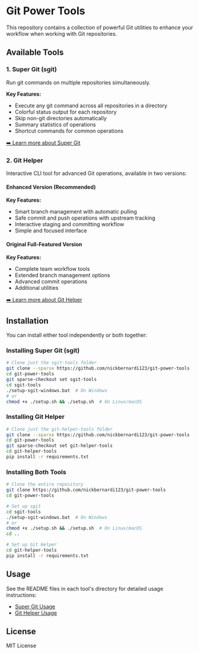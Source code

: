 # Git Power Tools

This repository contains a collection of powerful Git utilities to enhance your workflow when working with Git repositories.

## Available Tools

### 1. Super Git (sgit)

Run git commands on multiple repositories simultaneously.

**Key Features:**
- Execute any git command across all repositories in a directory
- Colorful status output for each repository
- Skip non-git directories automatically
- Summary statistics of operations
- Shortcut commands for common operations

[➡️ Learn more about Super Git](./sgit-tools/README-sgit.md)

### 2. Git Helper

Interactive CLI tool for advanced Git operations, available in two versions:

#### Enhanced Version (Recommended)
**Key Features:**
- Smart branch management with automatic pulling
- Safe commit and push operations with upstream tracking
- Interactive staging and committing workflow
- Simple and focused interface

#### Original Full-Featured Version
**Key Features:**
- Complete team workflow tools
- Extended branch management options
- Advanced commit operations
- Additional utilities

[➡️ Learn more about Git Helper](./git-helper-tools/README-git-helper.md)

## Installation

You can install either tool independently or both together:

### Installing Super Git (sgit)

```bash
# Clone just the sgit-tools folder
git clone --sparse https://github.com/nickbernardi123/git-power-tools
cd git-power-tools
git sparse-checkout set sgit-tools
cd sgit-tools
./setup-sgit-windows.bat  # On Windows
# or
chmod +x ./setup.sh && ./setup.sh  # On Linux/macOS
```

### Installing Git Helper

```bash
# Clone just the git-helper-tools folder
git clone --sparse https://github.com/nickbernardi123/git-power-tools
cd git-power-tools
git sparse-checkout set git-helper-tools
cd git-helper-tools
pip install -r requirements.txt
```

### Installing Both Tools

```bash
# Clone the entire repository
git clone https://github.com/nickbernardi123/git-power-tools
cd git-power-tools

# Set up sgit
cd sgit-tools
./setup-sgit-windows.bat  # On Windows
# or 
chmod +x ./setup.sh && ./setup.sh  # On Linux/macOS
cd ..

# Set up Git Helper
cd git-helper-tools
pip install -r requirements.txt
```

## Usage

See the README files in each tool's directory for detailed usage instructions:
- [Super Git Usage](./sgit-tools/README-sgit.md#usage)
- [Git Helper Usage](./git-helper-tools/README-git-helper.md#usage)

## License

MIT License
